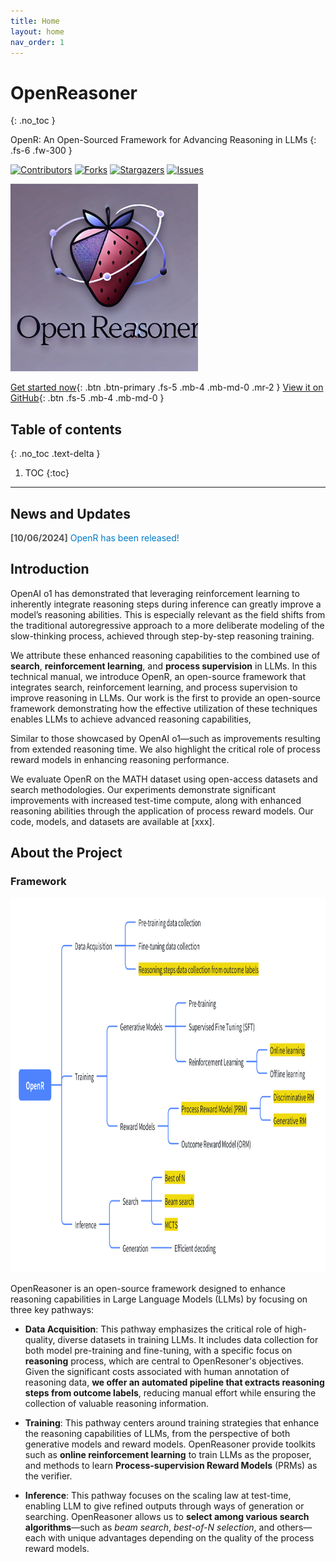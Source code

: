 ```yaml
---
title: Home
layout: home
nav_order: 1
---
```


# OpenReasoner


{: .no_toc }


OpenR: An Open-Sourced Framework for Advancing Reasoning in LLMs
{: .fs-6 .fw-300 }

[![Contributors][contributors-shield]][contributors-url]
[![Forks][forks-shield]][forks-url]
[![Stargazers][stars-shield]][stars-url]
[![Issues][issues-shield]][issues-url]

<img src="./assets/images/logo.png" alt="Description" width="300" />

[Get started now](/OpenR-docs/docs/get-start/installation.html){: .btn .btn-primary .fs-5 .mb-4 .mb-md-0 .mr-2 }
[View it on GitHub](https://github.com/openreasoner/o1-dev){: .btn .fs-5 .mb-4 .mb-md-0 }

## Table of contents
{: .no_toc .text-delta }

1. TOC
{:toc}

---


## News and Updates

<span style="color: #555; font-weight: bold;">[10/06/2024]</span> <span style="color: #007acc;">OpenR has been released!</span>


## Introduction

OpenAI o1 has demonstrated that leveraging reinforcement learning to inherently
integrate reasoning steps during inference can greatly improve a model’s reasoning
abilities. This is especially relevant as the field shifts from the traditional autoregressive approach to a more deliberate modeling of the slow-thinking process, achieved through step-by-step reasoning training. 

We attribute these enhanced reasoning capabilities to the combined use of **search**, **reinforcement learning**, and **process supervision** in LLMs. In this technical manual, we introduce OpenR, an open-source framework that integrates search, reinforcement learning, and process supervision to improve reasoning in LLMs. Our work is the first to provide an open-source framework demonstrating how the effective utilization of these techniques enables LLMs to achieve advanced reasoning capabilities, 

Similar to those showcased by OpenAI o1—such as improvements resulting from extended reasoning time. We also highlight the critical role of process reward models in enhancing reasoning performance. 

We evaluate OpenR on the MATH dataset using open-access datasets and search methodologies. Our experiments demonstrate significant improvements with increased test-time compute, along with enhanced reasoning abilities through the application of process reward models. Our code, models, and datasets are available at [xxx].

## About the Project

### Framework

<img src="./assets/images/code_framework.png" width="800px" height="600px" />

OpenReasoner is an open-source framework designed to enhance reasoning capabilities in Large Language Models (LLMs) by focusing on three key pathways:

- **Data Acquisition**: This pathway emphasizes the critical role of high-quality, diverse datasets in training LLMs. It includes data collection for both model pre-training and fine-tuning, with a specific focus on **reasoning** process, which are central to OpenResoner's objectives. Given the significant costs associated with human annotation of reasoning data, **we offer an automated pipeline that extracts reasoning steps from outcome labels**, reducing manual effort while ensuring the collection of valuable reasoning information.

- **Training**: This pathway centers around training strategies that enhance the reasoning capabilities of LLMs, from the perspective of both generative models and reward models. OpenReasoner provide toolkits such as **online reinforcement learning** to train LLMs as the proposer, and methods to learn **Process-supervision Reward Models** (PRMs) as the verifier.

- **Inference**: This pathway focuses on the scaling law at test-time, enabling LLM to give refined outputs through ways of generation or searching. OpenReasoner allows us to **select among various search algorithms**—such as *beam search*, *best-of-N selection*, and others—each with unique advantages depending on the quality of the process reward models.






<!-- MARKDOWN LINKS & IMAGES -->

<!-- https://www.markdownguide.org/basic-syntax/#reference-style-links -->

[contributors-shield]: https://img.shields.io/github/contributors/openreasoner/o1-dev.svg?style=for-the-badge
[contributors-url]: https://github.com/openreasoner/o1-dev/graphs/contributors
[forks-shield]: https://img.shields.io/github/forks/openreasoner/o1-dev.svg?style=for-the-badge
[forks-url]: https://github.com/openreasoner/o1-dev/network/members
[stars-shield]: https://img.shields.io/github/stars/openreasoner/o1-dev.svg?style=for-the-badge
[stars-url]: https://github.com/openreasoner/o1-dev/stargazers
[issues-shield]: https://img.shields.io/github/issues/openreasoner/o1-dev.svg?style=for-the-badge
[issues-url]: https://github.com/openreasoner/o1-dev/issues

[license-shield]: https://img.shields.io/github/license/openreasoner/o1-dev.svg?style=for-the-badge
[license-url]: https://github.com/openreasoner/o1-dev/blob/main/LICENSE.txt